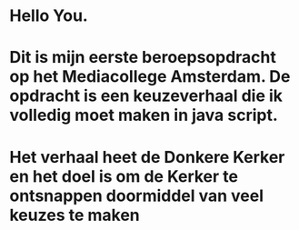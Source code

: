 # Hello You. 


# Dit is mijn eerste beroepsopdracht op het Mediacollege Amsterdam. De opdracht is een keuzeverhaal die ik volledig moet maken in java script.

# Het verhaal heet de Donkere Kerker en het doel is om de Kerker te ontsnappen doormiddel van veel keuzes te maken
